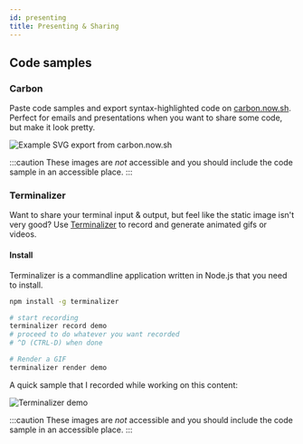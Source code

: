 ```yaml
---
id: presenting
title: Presenting & Sharing
---
```


## Code samples

### Carbon

Paste code samples and export syntax-highlighted code on [carbon.now.sh](https://carbon.now.sh). Perfect for emails and presentations when you want to share some code, but make it look pretty.

![Example SVG export from carbon.now.sh](/img/carbon.svg)

:::caution
These images are _not_ accessible and you should include the code sample in an accessible place.
:::

### Terminalizer

Want to share your terminal input & output, but feel like the static image isn't very good? Use [Terminalizer](https://terminalizer.com) to record and generate animated gifs or videos.

#### Install

Terminalizer is a commandline application written in Node.js that you need to install.

```bash npm2yarn
npm install -g terminalizer
```

```bash title="Generating GIFs"
# start recording
terminalizer record demo
# proceed to do whatever you want recorded
# ^D (CTRL-D) when done

# Render a GIF
terminalizer render demo
```

A quick sample that I recorded while working on this content:

![Terminalizer demo](/img/terminalizer.gif)

:::caution
These images are _not_ accessible and you should include the code sample in an accessible place.
:::
